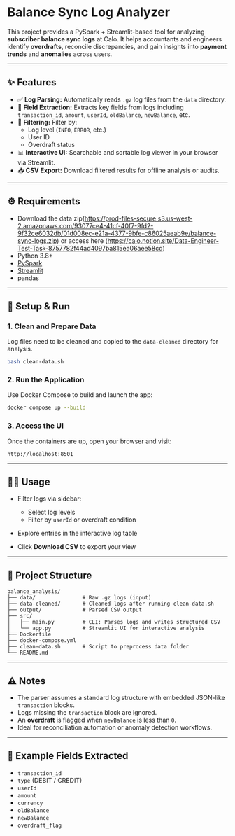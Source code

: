 # Balance Sync Log Analyzer

This project provides a PySpark + Streamlit-based tool for analyzing **subscriber balance sync logs** at Calo. It helps accountants and engineers identify **overdrafts**, reconcile discrepancies, and gain insights into **payment trends** and **anomalies** across users.

---

## ✨ Features

- ✅ **Log Parsing:** Automatically reads `.gz` log files from the `data` directory.
- 🧠 **Field Extraction:** Extracts key fields from logs including `transaction_id`, `amount`, `userId`, `oldBalance`, `newBalance`, etc.
- 🔎 **Filtering:** Filter by:
  - Log level (`INFO`, `ERROR`, etc.)
  - User ID
  - Overdraft status
- 📊 **Interactive UI:** Searchable and sortable log viewer in your browser via Streamlit.
- 📥 **CSV Export:** Download filtered results for offline analysis or audits.

---

## ⚙️ Requirements
- Download the data zip(https://prod-files-secure.s3.us-west-2.amazonaws.com/93077ce4-41cf-40f7-9fd2-9f32ce6032db/01d008ec-e21a-4377-9bfe-c86025aeab9e/balance-sync-logs.zip) or access here (https://calo.notion.site/Data-Engineer-Test-Task-8757782f44ad4097ba815ea06aee58cd)
- Python 3.8+
- [PySpark](https://spark.apache.org/docs/latest/api/python/)
- [Streamlit](https://streamlit.io/)
- pandas

---

## 🧰 Setup & Run

### 1. **Clean and Prepare Data**

Log files need to be cleaned and copied to the `data-cleaned` directory for analysis.

```bash
bash clean-data.sh
````

### 2. **Run the Application**

Use Docker Compose to build and launch the app:

```bash
docker compose up --build
```

### 3. **Access the UI**

Once the containers are up, open your browser and visit:

```
http://localhost:8501
```

---

## 🧑‍💻 Usage

* Filter logs via sidebar:

  * Select log levels
  * Filter by `userId` or overdraft condition
* Explore entries in the interactive log table
* Click **Download CSV** to export your view

---

## 📁 Project Structure

```
balance_analysis/
├── data/               # Raw .gz logs (input)
├── data-cleaned/       # Cleaned logs after running clean-data.sh
├── output/             # Parsed CSV output
├── src/
│   ├── main.py         # CLI: Parses logs and writes structured CSV
│   └── app.py          # Streamlit UI for interactive analysis
├── Dockerfile
├── docker-compose.yml
├── clean-data.sh       # Script to preprocess data folder
└── README.md
```

---

## ⚠️ Notes

* The parser assumes a standard log structure with embedded JSON-like `transaction` blocks.
* Logs missing the `transaction` block are ignored.
* An **overdraft** is flagged when `newBalance` is less than `0`.
* Ideal for reconciliation automation or anomaly detection workflows.

---

## 📌 Example Fields Extracted

* `transaction_id`
* `type` (DEBIT / CREDIT)
* `userId`
* `amount`
* `currency`
* `oldBalance`
* `newBalance`
* `overdraft_flag`
